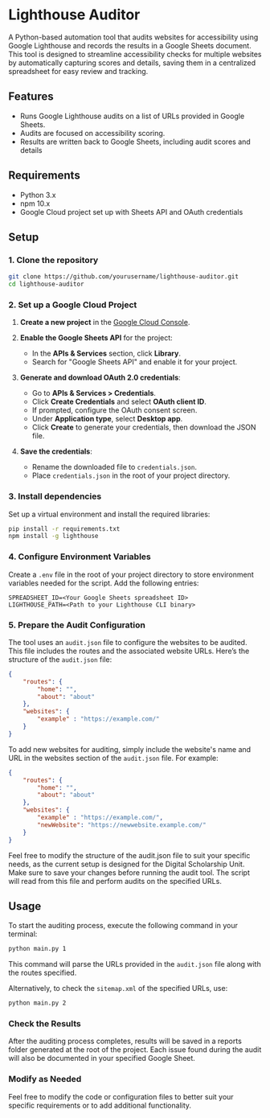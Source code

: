 # Lighthouse Auditor

A Python-based automation tool that audits websites for accessibility using Google Lighthouse and records the results in a Google Sheets document. This tool is designed to streamline accessibility checks for multiple websites by automatically capturing scores and details, saving them in a centralized spreadsheet for easy review and tracking.

## Features

- Runs Google Lighthouse audits on a list of URLs provided in Google Sheets.
- Audits are focused on accessibility scoring.
- Results are written back to Google Sheets, including audit scores and details

## Requirements

- Python 3.x
- npm 10.x
- Google Cloud project set up with Sheets API and OAuth credentials

## Setup

### 1. Clone the repository
```bash
git clone https://github.com/yourusername/lighthouse-auditor.git
cd lighthouse-auditor
```

### 2. Set up a Google Cloud Project

1. **Create a new project** in the [Google Cloud Console](https://console.cloud.google.com/).
   
2. **Enable the Google Sheets API** for the project:
   - In the **APIs & Services** section, click **Library**.
   - Search for "Google Sheets API" and enable it for your project.

3. **Generate and download OAuth 2.0 credentials**:
   - Go to **APIs & Services > Credentials**.
   - Click **Create Credentials** and select **OAuth client ID**.
   - If prompted, configure the OAuth consent screen.
   - Under **Application type**, select **Desktop app**.
   - Click **Create** to generate your credentials, then download the JSON file.
   
4. **Save the credentials**:
   - Rename the downloaded file to `credentials.json`.
   - Place `credentials.json` in the root of your project directory.

### 3. Install dependencies

Set up a virtual environment and install the required libraries:

```bash
pip install -r requirements.txt
npm install -g lighthouse
```

### 4. Configure Environment Variables

Create a `.env` file in the root of your project directory to store environment variables needed for the script. Add the following entries:

```plaintext
SPREADSHEET_ID=<Your Google Sheets spreadsheet ID>
LIGHTHOUSE_PATH=<Path to your Lighthouse CLI binary>
```

### 5. Prepare the Audit Configuration

The tool uses an `audit.json` file to configure the websites to be audited. This file includes the routes and the associated website URLs. Here’s the structure of the `audit.json` file:

```json
{
    "routes": {
        "home": "",
        "about": "about"
    },
    "websites": {
        "example" : "https://example.com/"
    }
}
```
To add new websites for auditing, simply include the website's name and URL in the websites section of the `audit.json` file. For example:

```json
{
    "routes": {
        "home": "",
        "about": "about"
    },
    "websites": {
        "example" : "https://example.com/",
        "newWebsite": "https://newwebsite.example.com/"
    }
}
```

Feel free to modify the structure of the audit.json file to suit your specific needs, as the current setup is designed for the Digital Scholarship Unit. Make sure to save your changes before running the audit tool. The script will read from this file and perform audits on the specified URLs.

## Usage

To start the auditing process, execute the following command in your terminal:

```bash
python main.py 1
```
This command will parse the URLs provided in the `audit.json` file along with the routes specified.

Alternatively, to check the `sitemap.xml` of the specified URLs, use:

```bash
python main.py 2
```

### Check the Results

After the auditing process completes, results will be saved in a reports folder generated at the root of the project. Each issue found during the audit will also be documented in your specified Google Sheet.

### Modify as Needed

Feel free to modify the code or configuration files to better suit your specific requirements or to add additional functionality.

